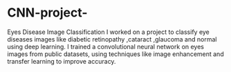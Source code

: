 # CNN-project-
Eyes Disease Image Classification
I worked on a project to classify eye diseases images like diabetic retinopathy ,cataract ,glaucoma and normal using deep learning. I trained a convolutional neural network on eyes images from public datasets, using techniques like image enhancement and transfer learning to improve accuracy.
